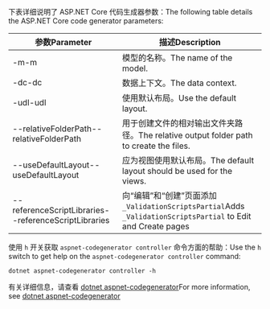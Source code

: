 <span data-ttu-id="b6d88-101">下表详细说明了 ASP.NET Core 代码生成器参数：</span><span class="sxs-lookup"><span data-stu-id="b6d88-101">The following table details the ASP.NET Core code generator parameters:</span></span>

| <span data-ttu-id="b6d88-102">参数</span><span class="sxs-lookup"><span data-stu-id="b6d88-102">Parameter</span></span>               | <span data-ttu-id="b6d88-103">描述</span><span class="sxs-lookup"><span data-stu-id="b6d88-103">Description</span></span>|
| ----------------- | ------------ |
| <span data-ttu-id="b6d88-104">-m</span><span class="sxs-lookup"><span data-stu-id="b6d88-104">-m</span></span>  | <span data-ttu-id="b6d88-105">模型的名称。</span><span class="sxs-lookup"><span data-stu-id="b6d88-105">The name of the model.</span></span> |
| <span data-ttu-id="b6d88-106">-dc</span><span class="sxs-lookup"><span data-stu-id="b6d88-106">-dc</span></span>  | <span data-ttu-id="b6d88-107">数据上下文。</span><span class="sxs-lookup"><span data-stu-id="b6d88-107">The data context.</span></span> |
| <span data-ttu-id="b6d88-108">-udl</span><span class="sxs-lookup"><span data-stu-id="b6d88-108">-udl</span></span> | <span data-ttu-id="b6d88-109">使用默认布局。</span><span class="sxs-lookup"><span data-stu-id="b6d88-109">Use the default layout.</span></span> |
| <span data-ttu-id="b6d88-110">--relativeFolderPath</span><span class="sxs-lookup"><span data-stu-id="b6d88-110">--relativeFolderPath</span></span> | <span data-ttu-id="b6d88-111">用于创建文件的相对输出文件夹路径。</span><span class="sxs-lookup"><span data-stu-id="b6d88-111">The relative output folder path to create the files.</span></span> |
| <span data-ttu-id="b6d88-112">--useDefaultLayout</span><span class="sxs-lookup"><span data-stu-id="b6d88-112">--useDefaultLayout</span></span> | <span data-ttu-id="b6d88-113">应为视图使用默认布局。</span><span class="sxs-lookup"><span data-stu-id="b6d88-113">The default layout should be used for the views.</span></span> |
| <span data-ttu-id="b6d88-114">--referenceScriptLibraries</span><span class="sxs-lookup"><span data-stu-id="b6d88-114">--referenceScriptLibraries</span></span> | <span data-ttu-id="b6d88-115">向“编辑”和“创建”页面添加 `_ValidationScriptsPartial`</span><span class="sxs-lookup"><span data-stu-id="b6d88-115">Adds `_ValidationScriptsPartial` to Edit and Create pages</span></span> |

<span data-ttu-id="b6d88-116">使用 `h` 开关获取 `aspnet-codegenerator controller` 命令方面的帮助：</span><span class="sxs-lookup"><span data-stu-id="b6d88-116">Use the `h` switch to get help on the `aspnet-codegenerator controller` command:</span></span>

```dotnetcli
dotnet aspnet-codegenerator controller -h
```

<span data-ttu-id="b6d88-117">有关详细信息，请查看 [dotnet aspnet-codegenerator](xref:fundamentals/tools/dotnet-aspnet-codegenerator)</span><span class="sxs-lookup"><span data-stu-id="b6d88-117">For more information, see [dotnet aspnet-codegenerator](xref:fundamentals/tools/dotnet-aspnet-codegenerator)</span></span>

